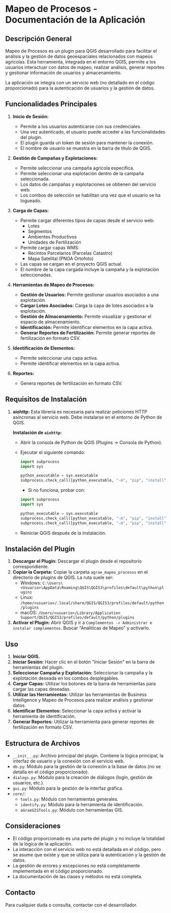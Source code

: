 # Mapeo de Procesos - Documentación de la Aplicación

## Descripción General

Mapeo de Procesos es un plugin para QGIS desarrollado para facilitar el análisis y la gestión de datos geoespaciales relacionados con mapeos agrícolas. Esta herramienta, integrada en el entorno QGIS, permite a los usuarios interactuar con datos de mapeo, realizar análisis, generar reportes y gestionar información de usuarios y almacenamiento.

La aplicación se integra con un servicio web (no detallado en el código proporcionado) para la autenticación de usuarios y la gestión de datos.

## Funcionalidades Principales

1.  **Inicio de Sesión:**

    - Permite a los usuarios autenticarse con sus credenciales.
    - Una vez autenticado, el usuario puede acceder a las funcionalidades del plugin.
    - El plugin guarda un token de sesión para mantener la conexión.
    - El nombre de usuario se muestra en la barra de título de QGIS.

2.  **Gestión de Campañas y Explotaciones:**

    - Permite seleccionar una campaña agrícola específica.
    - Permite seleccionar una explotación dentro de la campaña seleccionada.
    - Los datos de campañas y explotaciones se obtienen del servicio web.
    - Los combos de selección se habilitan una vez que el usuario se ha logueado.

3.  **Carga de Capas:**

    - Permite cargar diferentes tipos de capas desde el servicio web:
      - Lotes
      - Segmentos
      - Ambientes Productivos
      - Unidades de Fertilización
    - Permite cargar capas WMS:
      - Recintos Parcelarios (Parcelas Catastro)
      - Mapa Satelital (PNOA Ortofoto)
    - Las capas se cargan en el proyecto QGIS actual.
    - El nombre de la capa cargada incluye la campaña y la explotación seleccionadas.

4.  **Herramientas de Mapeo de Procesos:**

    - **Gestión de Usuarios:** Permite gestionar usuarios asociados a una explotación.
    - **Cargar Lotes Asociados:** Carga la capa de lotes asociados a la explotación.
    - **Gestión de Almacenamiento:** Permite visualizar y gestionar el espacio de almacenamiento.
    - **Identificación:** Permite identificar elementos en la capa activa.
    - **Generar Reportes de Fertilización:** Permite generar reportes de fertilización en formato CSV.

5.  **Identificación de Elementos:**

    - Permite seleccionar una capa activa.
    - Permite identificar elementos en la capa activa.

6.  **Reportes:**
    - Genera reportes de fertilización en formato CSV.

## Requisitos de Instalación

1.  **aiohttp:** Esta librería es necesaria para realizar peticiones HTTP asíncronas al servicio web. Debe instalarse en el entorno de Python de QGIS.

    **Instalación de `aiohttp`:**

    - Abrir la consola de Python de QGIS (Plugins -> Consola de Python).
    - Ejecutar el siguiente comando:

      ```python
      import subprocess
      import sys

      python_executable = sys.executable
      subprocess.check_call([python_executable, "-m", "pip", "install", "aiohttp"])
      ```

      - Si no funciona, probar con:

      ```python
      import subprocess
      import sys

      python_executable = sys.executable
      subprocess.check_call([python_executable, "-m", "pip", "install", "--upgrade", "pip"])
      subprocess.check_call([python_executable, "-m", "pip", "install", "aiohttp"])
      ```

    - Reiniciar QGIS después de la instalación.

## Instalación del Plugin

1.  **Descargar el Plugin:** Descargar el plugin desde el repositorio correspondiente.
2.  **Copiar la Carpeta:** Copiar la carpeta `agrae_mapeo_procesos` en el directorio de plugins de QGIS. La ruta suele ser:
    - Windows: `C:\Users\<Usuario>\AppData\Roaming\QGIS\QGIS3\profiles\default\python\plugins`
    - Linux: `/home/<usuario>/.local/share/QGIS/QGIS3/profiles/default/python/plugins`
    - macOS: `/Users/<usuario>/Library/Application Support/QGIS/QGIS3/profiles/default/python/plugins`
3.  **Activar el Plugin:** Abrir QGIS y ir a `Complementos -> Administrar e instalar complementos`. Buscar "Analiticas de Mapeo" y activarlo.

## Uso

1.  **Iniciar QGIS.**
2.  **Iniciar Sesión:** Hacer clic en el botón "Iniciar Sesión" en la barra de herramientas del plugin.
3.  **Seleccionar Campaña y Explotación:** Seleccionar la campaña y la explotación deseada en los combos desplegables.
4.  **Cargar Capas:** Utilizar los botones de la barra de herramientas para cargar las capas deseadas.
5.  **Utilizar las Herramientas:** Utilizar las herramientas de Business Intelligence y Mapeo de Procesos para realizar análisis y gestionar datos.
6.  **Identificar Elementos:** Seleccionar la capa activa y activar la herramienta de identificación.
7.  **Generar Reportes:** Utilizar la herramienta para generar reportes de fertilización en formato CSV.

## Estructura de Archivos

- `__init__.py`: Archivo principal del plugin. Contiene la lógica principal, la interfaz de usuario y la conexión con el servicio web.
- `db.py`: Módulo para la gestión de la conexión a la base de datos (no se detalla en el código proporcionado).
- `dialogs.py`: Módulo para la creación de diálogos (login, gestión de usuarios, etc.).
- `gui.py`: Módulo para la gestión de la interfaz gráfica.
- `core/`:
  - `tools.py`: Módulo con herramientas generales.
  - `identify.py`: Módulo para la herramienta de identificación.
  - `aGraeGISTools.py`: Módulo con herramientas GIS.

## Consideraciones

- El código proporcionado es una parte del plugin y no incluye la totalidad de la lógica de la aplicación.
- La interacción con el servicio web no está detallada en el código, pero se asume que existe y que se utiliza para la autenticación y la gestión de datos.
- La gestión de errores y excepciones no está completamente implementada en el código proporcionado.
- La documentación de las clases y métodos no está completa.

## Contacto

Para cualquier duda o consulta, contactar con el desarrollador.
